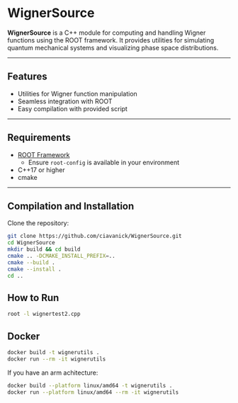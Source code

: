# WignerSource

**WignerSource** is a C++ module for computing and handling Wigner functions using the ROOT framework. It provides utilities for simulating quantum mechanical systems and visualizing phase space distributions.

---

## Features

- Utilities for Wigner function manipulation
- Seamless integration with ROOT
- Easy compilation with provided script

---

## Requirements

- [ROOT Framework](https://root.cern/)
  - Ensure `root-config` is available in your environment
- C++17 or higher
- cmake

---

## Compilation and Installation

Clone the repository:

```bash
git clone https://github.com/ciavanick/WignerSource.git
cd WignerSource
mkdir build && cd build
cmake .. -DCMAKE_INSTALL_PREFIX=..
cmake --build .
cmake --install .
cd ..
```

## How to Run

```bash
root -l wignertest2.cpp
```
## Docker

```bash
docker build -t wignerutils .
docker run --rm -it wignerutils 
```

If you have an arm achitecture:

```bash
docker build --platform linux/amd64 -t wignerutils .
docker run --platform linux/amd64 --rm -it wignerutils 
```
